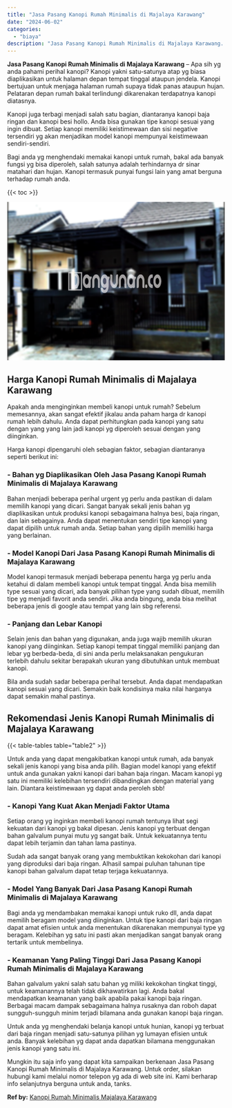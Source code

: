 ```yaml
---
title: "Jasa Pasang Kanopi Rumah Minimalis di Majalaya Karawang"
date: "2024-06-02"
categories: 
  - "biaya"
description: "Jasa Pasang Kanopi Rumah Minimalis di Majalaya Karawang. Mungkin itu saja info yang dapat kita sampaikan berkenaan Jasa Pasang Kanopi Rumah Minimalis di Maja..."
---
```


**Jasa Pasang Kanopi Rumah Minimalis di Majalaya Karawang** – Apa sih yg anda pahami perihal kanopi? Kanopi yakni satu-satunya atap yg biasa diaplikasikan untuk halaman depan tempat tinggal ataupun jendela. Kanopi bertujuan untuk menjaga halaman rumah supaya tidak panas ataupun hujan. Pelataran depan rumah bakal terlindungi dikarenakan terdapatnya kanopi diatasnya.

Kanopi juga terbagi menjadi salah satu bagian, diantaranya kanopi baja ringan dan kanopi besi hollo. Anda bisa gunakan tipe kanopi sesuai yang ingin dibuat. Setiap kanopi memiliki keistimewaan dan sisi negative tersendiri yg akan menjadikan model kanopi mempunyai keistimewaan sendiri-sendiri.

Bagi anda yg menghendaki memakai kanopi untuk rumah, bakal ada banyak fungsi yg bisa diperoleh, salah satunya adalah terhindarnya dr sinar matahari dan hujan. Kanopi termasuk punyai fungsi lain yang amat berguna terhadap rumah anda.

{{< toc >}}

![Jasa Pasang Kanopi Rumah Minimalis di Majalaya Karawang](/images/harga-kanopi-minimalis-50.png)

## Harga Kanopi Rumah Minimalis di Majalaya Karawang

Apakah anda menginginkan membeli kanopi untuk rumah? Sebelum memesannya, akan sangat efektif jikalau anda paham harga dr kanopi rumah lebih dahulu. Anda dapat perhitungkan pada kanopi yang satu dengan yang yang lain jadi kanopi yg diperoleh sesuai dengan yang diinginkan.

Harga kanopi dipengaruhi oleh sebagian faktor, sebagian diantaranya seperti berikut ini:

### \- Bahan yg Diaplikasikan Oleh Jasa Pasang Kanopi Rumah Minimalis di Majalaya Karawang

Bahan menjadi beberapa perihal urgent yg perlu anda pastikan di dalam memilih kanopi yang dicari. Sangat banyak sekali jenis bahan yg diaplikasikan untuk produksi kanopi sebagaimana halnya besi, baja ringan, dan lain sebagainya. Anda dapat menentukan sendiri tipe kanopi yang dapat dipilih untuk rumah anda. Setiap bahan yang dipilih memiliki harga yang berlainan.

### \- Model Kanopi Dari Jasa Pasang Kanopi Rumah Minimalis di Majalaya Karawang

Model kanopi termasuk menjadi beberapa penentu harga yg perlu anda ketahui di dalam membeli kanopi untuk tempat tinggal. Anda bisa memilih type sesuai yang dicari, ada banyak pilihan type yang sudah dibuat, memilih tipe yg menjadi favorit anda sendiri. Jika anda bingung, anda bisa melihat beberapa jenis di google atau tempat yang lain sbg referensi.

### \- Panjang dan Lebar Kanopi

Selain jenis dan bahan yang digunakan, anda juga wajib memilih ukuran kanopi yang diinginkan. Setiap kanopi tempat tinggal memiliki panjang dan lebar yg berbeda-beda, di sini anda perlu melaksanakan pengukuran terlebih dahulu sekitar berapakah ukuran yang dibutuhkan untuk membuat kanopi.

Bila anda sudah sadar beberapa perihal tersebut. Anda dapat mendapatkan kanopi sesuai yang dicari. Semakin baik kondisinya maka nilai harganya dapat semakin mahal pastinya.

## Rekomendasi Jenis Kanopi Rumah Minimalis di Majalaya Karawang

{{< table-tables table="table2" >}}

Untuk anda yang dapat mengakibatkan kanopi untuk rumah, ada banyak sekali jenis kanopi yang bisa anda pilih. Bagian model kanopi yang efektif untuk anda gunakan yakni kanopi dari bahan baja ringan. Macam kanopi yg satu ini memiliki kelebihan tersendiri dibandingkan dengan material yang lain. Diantara keistimewaan yg dapat anda peroleh sbb!

### \- Kanopi Yang Kuat Akan Menjadi Faktor Utama

Setiap orang yg inginkan membeli kanopi rumah tentunya lihat segi kekuatan dari kanopi yg bakal dipesan. Jenis kanopi yg terbuat dengan bahan galvalum punyai mutu yg sangat baik. Untuk kekuatannya tentu dapat lebih terjamin dan tahan lama pastinya.

Sudah ada sangat banyak orang yang membuktikan kekokohan dari kanopi yang diproduksi dari baja ringan. Alhasil sampai puluhan tahunan tipe kanopi bahan galvalum dapat tetap terjaga kekuatannya.

### \- Model Yang Banyak Dari Jasa Pasang Kanopi Rumah Minimalis di Majalaya Karawang

Bagi anda yg mendambakan memakai kanopi untuk ruko dll, anda dapat memilih beragam model yang diinginkan. Untuk tipe kanopi dari baja ringan dapat amat efisien untuk anda menentukan dikarenakan mempunyai type yg beragam. Kelebihan yg satu ini pasti akan menjadikan sangat banyak orang tertarik untuk membelinya.

### \- Keamanan Yang Paling Tinggi Dari Jasa Pasang Kanopi Rumah Minimalis di Majalaya Karawang

Bahan galvalum yakni salah satu bahan yg miliki kekokohan tingkat tinggi, untuk keamanannya telah tidak dikhawatirkan lagi. Anda bakal mendapatkan keamanan yang baik apabila pakai kanopi baja ringan. Berbagai macam dampak sebagaimana halnya rusaknya dan roboh dapat sungguh-sungguh minim terjadi bilamana anda gunakan kanopi baja ringan.

Untuk anda yg menghendaki belanja kanopi untuk hunian, kanopi yg terbuat dari baja ringan menjadi satu-satunya pilihan yg lumayan efisien untuk anda. Banyak kelebihan yg dapat anda dapatkan bilamana menggunakan jenis kanopi yang satu ini.

Mungkin itu saja info yang dapat kita sampaikan berkenaan Jasa Pasang Kanopi Rumah Minimalis di Majalaya Karawang. Untuk order, silakan hubungi kami melalui nomor telepon yg ada di web site ini. Kami berharap info selanjutnya berguna untuk anda, tanks.

**Ref by:**  [Kanopi Rumah Minimalis Majalaya Karawang](https://id.wikipedia.org/wiki/Kanopi)

